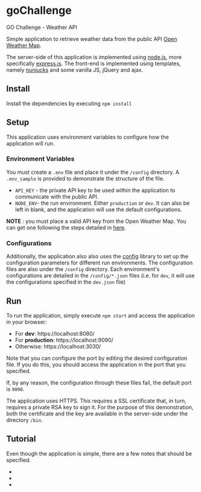 # goChallenge
GO Challenge - Weather API

Simple application to retrieve weather data from the public API [Open Weather Map](https://openweathermap.org).

The server-side of this application is implemented using [node.js](https://nodejs.org/), more specifically [express.js](http://expressjs.com/).
The front-end is implemented using templates, namely [nunjucks](https://mozilla.github.io/nunjucks/) and some vanilla JS, jQuery and ajax.

## Install
Install the dependencies by executing `npm install`

## Setup
This application uses environment variables to configure how the application will run. 

### Environment Variables
You must create a `.env` file and place it under the `/config` directory. A `.env_sample` is provided to demonstrate the structure of the file. 

* `API_KEY` - the private API key to be used within the application to communicate with the public API.
* `NODE_ENV`- the run environment. Either `production` or `dev`. It can also be left in blank, and the application will use the default configurations. 

**NOTE** : you must place a valid API key from the Open Weather Map. You can get one following the steps detailed in [here](https://openweathermap.org/appid#get).

### Configurations
Additionally, the application also also uses the [config](https://www.npmjs.com/package/config) library to set up the configuration parameters for different run environments. The configuration files are also under the `/config` directory. Each environment's configurations are detailed in the `/config/*.json` files (i.e. for `dev`, it will use the configurations specified in the `dev.json` file)

## Run
To run the application, simply execute `npm start` and access the application in your browser:

* For **dev**:   https://localhost:8080/
* For **production**:   https://localhost:9090/
* Otherwise: https://localhost:3030/

Note that you can configure the port by editing the desired configuration file. If you do this, you should access the application in the port that you specified.

If, by any reason, the configuration through these files fail, the default port is `9090`.

The application uses HTTPS. This requires a SSL certificate that, in turn, requires a private RSA key to sign it. For the purpose of this demonstration, both the certificate and the key are available in the server-side under the directory `/bin`.  


## Tutorial
Even though the application is simple, there are a few notes that should be specified.

*
*
*
